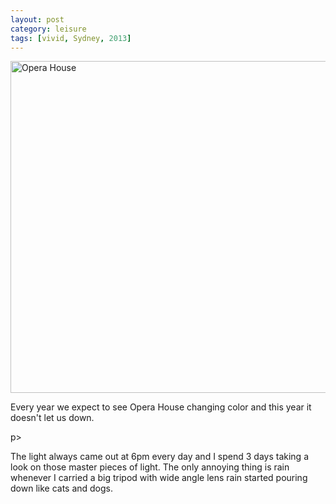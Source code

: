 ```yaml
---
layout: post
category: leisure
tags: [vivid, Sydney, 2013]
---
```


<a href="http://www.flickr.com/photos/95983098@N07/8935833544/" title="Opera House by anonymint, on Flickr"><img src="http://farm9.staticflickr.com/8121/8935833544_766556ef1f_c.jpg" width="800" height="531" alt="Opera House"></a>

<p>Every year we expect to see Opera House changing color and this year it doesn't let us down.</p>p>

<p>
	The light always came out at 6pm every day and I spend 3 days taking a look on those master pieces of light. The only annoying thing is rain whenever I carried a big tripod with wide angle lens rain started pouring down like cats and dogs. 
</p>

<!-- read more -->